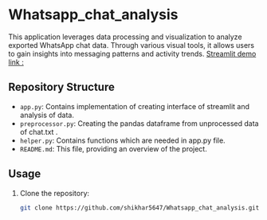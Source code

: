 # Whatsapp_chat_analysis
This application leverages data processing and visualization to analyze exported WhatsApp chat data. Through various visual tools, it allows users to gain insights into messaging patterns and activity trends.
[Streamlit demo link : ](https://whatsappchatanalysis-shikhardave16.streamlit.app/)



## Repository Structure

- `app.py`: Contains implementation of creating interface of streamlit and analysis of data.
- `preprocessor.py`: Creating the pandas dataframe from unprocessed data of chat.txt .
- `helper.py`: Contains functions which are needed in app.py file.
- `README.md`: This file, providing an overview of the project.

## Usage

1. Clone the repository:

    ```bash
    git clone https://github.com/shikhar5647/Whatsapp_chat_analysis.git
    ```
